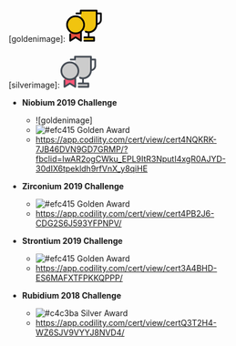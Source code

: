 [goldenimage]:<svg xmlns="http://www.w3.org/2000/svg" x="0px" y="0px"
width="64" height="64"
viewBox="0 0 192 192"
style=" fill:#000000;"><g fill="none" fill-rule="nonzero" stroke="none" stroke-width="1" stroke-linecap="butt" stroke-linejoin="miter" stroke-miterlimit="10" stroke-dasharray="" stroke-dashoffset="0" font-family="none" font-weight="none" font-size="none" text-anchor="none" style="mix-blend-mode: normal"><path d="M0,192v-192h192v192z" fill="none"></path><g id="Layer_1"><g><g fill="#e74c3c"><g><g><path d="M81,138v48l-28.5,-18l-28.5,18v-48"></path></g></g></g><g fill="#f1c40f"><g><g><rect x="63" y="112" transform="scale(1.5,1.5)" width="37" height="12"></rect></g></g></g><g fill="#f1c40f"><g><g><path d="M121.5,141v0c-23.25,0 -42,-18.75 -42,-42v-72h84v72c0,23.25 -18.75,42 -42,42z"></path></g></g></g><path d="M186,37.5h-18v-10.5c0,-2.55 -1.95,-4.5 -4.5,-4.5h-84c-2.55,0 -4.5,1.95 -4.5,4.5v10.5h-18c-2.55,0 -4.5,1.95 -4.5,4.5c0,2.55 1.95,4.5 4.5,4.5h22.5v0c2.55,0 4.5,-1.95 4.5,-4.5v-10.5h75v67.5c0,20.7 -16.8,37.5 -37.5,37.5c-4.8,0 -9.45,-0.9 -13.8,-2.7c-2.25,-0.9 -4.95,0.15 -5.85,2.55c-0.9,2.25 0.15,4.95 2.55,5.85c4.05,1.65 8.4,2.7 12.75,3v18.3h-18.15c-2.55,0 -4.5,1.95 -4.5,4.5c0,2.55 1.95,4.5 4.5,4.5h46.5v9h-46.5c-2.55,0 -4.5,1.95 -4.5,4.5c0,2.55 1.95,4.5 4.5,4.5h51c2.55,0 4.5,-1.95 4.5,-4.5v-18c0,-2.55 -1.95,-4.5 -4.5,-4.5h-24v-18.15c22.5,-2.1 40.2,-20.4 41.85,-42.9c12.75,-2.1 22.65,-13.2 22.65,-26.55v-33.9c0,-2.55 -1.95,-4.5 -4.5,-4.5zM181.5,75.75c0,8.4 -5.7,15.45 -13.5,17.4v-46.65h13.5z" fill="#000000"></path><g fill="#f1c40f"><g><g><circle cx="35" cy="68" transform="scale(1.5,1.5)" r="30"></circle></g></g></g><path d="M102,102c0,-27.3 -22.2,-49.5 -49.5,-49.5c-27.3,0 -49.5,22.2 -49.5,49.5c0,27.3 22.2,49.5 49.5,49.5c8.7,0 16.95,-2.25 24,-6.3v32.55l-21.6,-13.65c-1.5,-0.9 -3.3,-0.9 -4.8,0l-21.6,13.8v-24.9c0,-2.55 -1.95,-4.5 -4.5,-4.5c-2.55,0 -4.5,1.95 -4.5,4.5v33c0,1.65 0.9,3.15 2.4,3.9c1.5,0.75 3.15,0.75 4.5,-0.15l26.1,-16.5l26.1,16.5c0.75,0.45 1.5,0.75 2.4,0.75c0.75,0 1.5,-0.15 2.1,-0.6c1.5,-0.75 2.4,-2.25 2.4,-3.9v-47.1c10.05,-9.15 16.5,-22.2 16.5,-36.9zM12,102c0,-22.35 18.15,-40.5 40.5,-40.5c22.35,0 40.5,18.15 40.5,40.5c0,22.35 -18.15,40.5 -40.5,40.5c-22.35,0 -40.5,-18.15 -40.5,-40.5z" fill="#000000"></path></g></g></g></svg>

[silverimage]:<svg xmlns="http://www.w3.org/2000/svg" x="0px" y="0px"
width="64" height="64"
viewBox="0 0 192 192"
style=" fill:#000000;"><g fill="none" fill-rule="nonzero" stroke="none" stroke-width="1" stroke-linecap="butt" stroke-linejoin="miter" stroke-miterlimit="10" stroke-dasharray="" stroke-dashoffset="0" font-family="none" font-weight="none" font-size="none" text-anchor="none" style="mix-blend-mode: normal"><path d="M0,192v-192h192v192z" fill="none"></path><g id="Layer_1"><g><g fill="#ff5576"><g><g><path d="M81,138v48l-28.5,-18l-28.5,18v-48"></path></g></g></g><g fill="#cccccc"><g><g><rect x="63" y="112" transform="scale(1.5,1.5)" width="37" height="12"></rect></g></g></g><g fill="#cccccc"><g><g><path d="M121.5,141v0c-23.25,0 -42,-18.75 -42,-42v-72h84v72c0,23.25 -18.75,42 -42,42z"></path></g></g></g><path d="M186,37.5h-18v-10.5c0,-2.55 -1.95,-4.5 -4.5,-4.5h-84c-2.55,0 -4.5,1.95 -4.5,4.5v10.5h-18c-2.55,0 -4.5,1.95 -4.5,4.5c0,2.55 1.95,4.5 4.5,4.5h22.5v0c2.55,0 4.5,-1.95 4.5,-4.5v-10.5h75v67.5c0,20.7 -16.8,37.5 -37.5,37.5c-4.8,0 -9.45,-0.9 -13.8,-2.7c-2.25,-0.9 -4.95,0.15 -5.85,2.55c-0.9,2.25 0.15,4.95 2.55,5.85c4.05,1.65 8.4,2.7 12.75,3v18.3h-18.15c-2.55,0 -4.5,1.95 -4.5,4.5c0,2.55 1.95,4.5 4.5,4.5h46.5v9h-46.5c-2.55,0 -4.5,1.95 -4.5,4.5c0,2.55 1.95,4.5 4.5,4.5h51c2.55,0 4.5,-1.95 4.5,-4.5v-18c0,-2.55 -1.95,-4.5 -4.5,-4.5h-24v-18.15c22.5,-2.1 40.2,-20.4 41.85,-42.9c12.75,-2.1 22.65,-13.2 22.65,-26.55v-33.9c0,-2.55 -1.95,-4.5 -4.5,-4.5zM181.5,75.75c0,8.4 -5.7,15.45 -13.5,17.4v-46.65h13.5z" fill="#444b54"></path><g fill="#cccccc"><g><g><circle cx="35" cy="68" transform="scale(1.5,1.5)" r="30"></circle></g></g></g><path d="M102,102c0,-27.3 -22.2,-49.5 -49.5,-49.5c-27.3,0 -49.5,22.2 -49.5,49.5c0,27.3 22.2,49.5 49.5,49.5c8.7,0 16.95,-2.25 24,-6.3v32.55l-21.6,-13.65c-1.5,-0.9 -3.3,-0.9 -4.8,0l-21.6,13.8v-24.9c0,-2.55 -1.95,-4.5 -4.5,-4.5c-2.55,0 -4.5,1.95 -4.5,4.5v33c0,1.65 0.9,3.15 2.4,3.9c1.5,0.75 3.15,0.75 4.5,-0.15l26.1,-16.5l26.1,16.5c0.75,0.45 1.5,0.75 2.4,0.75c0.75,0 1.5,-0.15 2.1,-0.6c1.5,-0.75 2.4,-2.25 2.4,-3.9v-47.1c10.05,-9.15 16.5,-22.2 16.5,-36.9zM12,102c0,-22.35 18.15,-40.5 40.5,-40.5c22.35,0 40.5,18.15 40.5,40.5c0,22.35 -18.15,40.5 -40.5,40.5c-22.35,0 -40.5,-18.15 -40.5,-40.5z" fill="#444b54"></path></g></g></g></svg>

- **Niobium 2019 Challenge**
  - ![goldenimage]
  - ![#efc415](https://placehold.it/15/efc415/000000?text=+) Golden Award
  - https://app.codility.com/cert/view/cert4NQKRK-7JB46DVN9GD7GRMP/?fbclid=IwAR2ogCWku_EPL9ItR3NputI4xgR0AJYD-30dIX6tpekldh9rfVnX_y8qiHE

- **Zirconium 2019 Challenge**
  - ![#efc415](https://placehold.it/15/efc415/000000?text=+) Golden Award
  - https://app.codility.com/cert/view/cert4PB2J6-CDG2S6J593YFPNPV/

- **Strontium 2019 Challenge**
  - ![#efc415](https://placehold.it/15/efc415/000000?text=+) Golden Award
  - https://app.codility.com/cert/view/cert3A4BHD-ES6MAFXTFPKKQPPP/

- **Rubidium 2018 Challenge** 
  - ![#c4c3ba](https://placehold.it/15/c4c3ba/000000?text=+) Silver Award
  - https://app.codility.com/cert/view/certQ3T2H4-WZ6SJV9VYYJ8NVD4/
  

